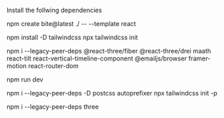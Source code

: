 Install the follwing dependencies

<!-- Vite+React -->
npm create bite@latest ./ -- --template react

<!-- Tailwindcss -->
npm install -D tailwindcss
npx tailwindcss init

<!-- React Dependencies  -->
npm i --legacy-peer-deps @react-three/fiber @react-three/drei maath react-tilt react-vertical-timeline-component @emailjs/browser framer-motion react-router-dom




<!-- For running the website locally -->
npm run dev


<!-- Tailwindcss working with Vite -->
npm i --legacy-peer-deps -D postcss autoprefixer
npx tailwindcss init -p


<!-- installing three.js package -->
npm i --legacy-peer-deps three

